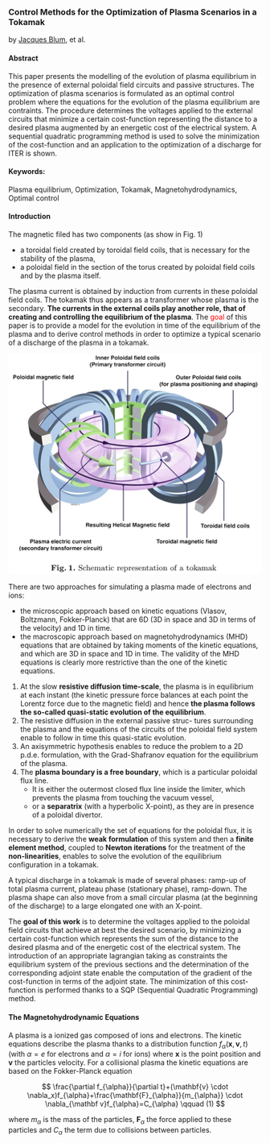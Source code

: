 ### Control Methods for the Optimization of Plasma Scenarios in a Tokamak

by [Jacques Blum](jacques.blum@unice.fr), et al.

#### Abstract
This paper presents the modelling of the evolution of plasma equilibrium in the presence of external poloidal field circuits and passive structures. The optimization of plasma scenarios is formulated as an optimal control problem where the equations for the evolution of the plasma equilibrium are contraints. The procedure determines the voltages applied to the external circuits that minimize a certain cost-function representing the distance to a desired plasma augmented by an energetic cost of the electrical system. A sequential quadratic programming method is used to solve the minimization of the cost-function and an application to the optimization of a discharge for ITER is shown.

#### Keywords:
Plasma equilibrium, Optimization, Tokamak, Magnetohydrodynamics, Optimal control

#### Introduction
The magnetic filed has two components (as show in Fig. 1)

+ a toroidal field created by toroidal field coils, that is necessary for the stability of the plasma,
+ a poloidal field in the section of the torus created by poloidal field coils and by the plasma itself.

The plasma current is obtained by induction from currents in these poloidal field coils. The tokamak thus appears as a transformer whose plasma is the secondary. **The currents in the external coils play another role, that of creating and controlling the equilibrium of the plasma**. The <font color=red> goal</font> of this paper is to provide a model for the evolution in time of the equilibrium of the plasma and to derive control methods in order to optimize a typical scenario of a discharge of the plasma in a tokamak.

![Fig_1](../img/tokamak_schematic.jpg)

There are two approaches for simulating a plasma made of electrons and ions:

+ the microscopic approach based on kinetic equations (Vlasov, Boltzmann, Fokker-Planck) that are 6D (3D in space and 3D in terms of the velocity) and 1D in time.
+ the macroscopic approach based on magnetohydrodynamics (MHD) equations that are obtained by taking moments of the kinetic equations, and which are 3D in space and 1D in time. The validity of the MHD equations is clearly more restrictive than the one of the kinetic equations.

1. At the slow **resistive diffusion time-scale**, the plasma is in equilibrium at each instant (the kinetic pressure force balances at each point the Lorentz force due to the magnetic field) and hence **the plasma follows the so-called quasi-static evolution of the equilibrium**. 
2. The resistive diffusion in the external passive struc- tures surrounding the plasma and the equations of the circuits of the poloidal field system enable to follow in time this quasi-static evolution. 
3. An axisymmetric hypothesis enables to reduce the problem to a 2D p.d.e. formulation, with the Grad-Shafranov equation for the equilibrium of the plasma.
4. The **plasma boundary is a free boundary**, which is a particular poloidal flux line.
	+ It is either the outermost closed flux line inside the limiter, which prevents the plasma from touching the vacuum vessel, 
	+ or a **separatrix** (with a hyperbolic X-point), as they are in presence of a poloidal divertor. 

In order to solve numerically the set of equations for the poloidal flux, it is necessary to derive the **weak formulation** of this system and then a **finite element method**, coupled to **Newton iterations** for the treatment of the **non-linearities**, enables to solve the evolution of the equilibrium configuration in a tokamak.

A typical discharge in a tokamak is made of several phases: ramp-up of total plasma current, plateau phase (stationary phase), ramp-down. The plasma shape can also move from a small circular plasma (at the beginning of the discharge) to a large elongated one with an X-point. 

The **goal of this work** is to determine the voltages applied to the poloidal field circuits that achieve at best the desired scenario, by minimizing a certain cost-function which represents the sum of the distance to the desired plasma and of the energetic cost of the electrical system. The introduction of an appropriate lagrangian taking as constraints the equilibrium system of the previous sections and the determination of the corresponding adjoint state enable the computation of the gradient of the cost-function in terms of the adjoint state. The minimization of this cost-function is performed thanks to a SQP (Sequential Quadratic Programming) method.

#### The Magnetohydrodynamic Equations
A  plasma is a ionized gas composed of ions and electrons. The kinetic equations describe the plasma thanks to a distribution function $f_{\alpha}(\mathbf{x},\mathbf{v},t)$ (with $\alpha = e$ for electrons and $\alpha = i$ for ions) where $\mathbf{x}$ is the point position and $\mathbf{v}$ the particles velocity. For a collisional plasma the kinetic equations are based on the Fokker-Planck equation

$$
\frac{\partial f_{\alpha}}{\partial t}+(\mathbf{v} \cdot \nabla_x)f_{\alpha}+\frac{\mathbf{F}_{\alpha}}{m_{\alpha}} \cdot \nabla_{\mathbf v}f_{\alpha}=C_{\alpha}  \qquad (1)
$$

where $m_{\alpha}$ is the mass of the particles, $\mathbf{F}_{\alpha}$ the force applied to these particles and $C_{\alpha}$ the term due to collisions between particles.
